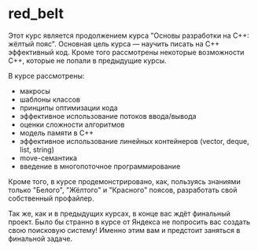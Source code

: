 # red_belt
Этот курс является продолжением курса "Основы разработки на C++: жёлтый пояс". Основная цель курса — научить писать на С++ эффективный код. Кроме того рассмотрены некоторые возможности С++, которые не попали в предыдущие курсы. 

В курсе рассмотрены:
- макросы
- шаблоны классов
- принципы оптимизации кода
- эффективное использование потоков ввода/вывода
- оценки сложности алгоритмов
- модель памяти в С++
- эффективное использование линейных контейнеров (vector, deque, list, string)
- move-семантика
- введение в многопоточное программирование

Кроме того, в курсе продемонстрировано, как, пользуясь знаниями только "Белого", "Жёлтого" и "Красного" поясов, разработать свой собственный профайлер.

Так же, как и в предыдущих курсах, в конце вас ждёт финальный проект. Было бы странно в курсе от Яндекса не попросить вас создать свою поисковую систему! Именно этим вам и предстоит заняться в финальной задаче.
